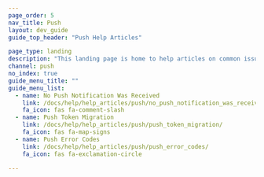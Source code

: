 ```yaml
---
page_order: 5
nav_title: Push
layout: dev_guide
guide_top_header: "Push Help Articles"

page_type: landing
description: "This landing page is home to help articles on common issues with push messages."
channel: push
no_index: true
guide_menu_title: ""
guide_menu_list:
  - name: No Push Notification Was Received
    link: /docs/help/help_articles/push/no_push_notification_was_received/
    fa_icon: fas fa-comment-slash
  - name: Push Token Migration
    link: /docs/help/help_articles/push/push_token_migration/
    fa_icon: fas fa-map-signs
  - name: Push Error Codes
    link: /docs/help/help_articles/push/push_error_codes/
    fa_icon: fas fa-exclamation-circle

---
```

